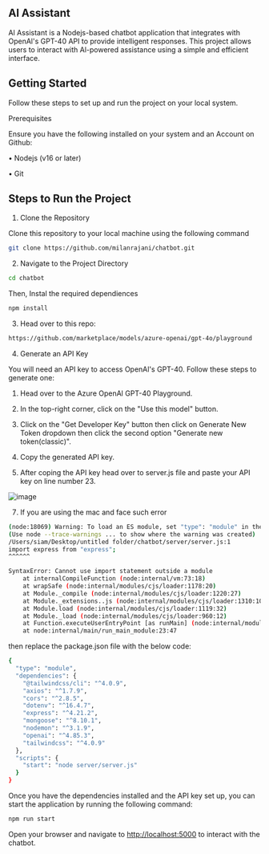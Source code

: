 ## Al Assistant

Al Assistant is a Nodejs-based chatbot application that integrates with OpenAl's GPT-40 API to provide
intelligent responses. This project allows users to interact with Al-powered assistance using a simple and
efficient interface.

## Getting Started

Follow these steps to set up and run the project on your local system.

Prerequisites

Ensure you have the following installed on your system and an Account on Github:

• Nodejs (v16 or later)

• Git

## Steps to Run the Project

1. Clone the Repository
   
Clone this repository to your local machine using the following command

```bash
git clone https://github.com/milanrajani/chatbot.git
```
2. Navigate to the Project Directory

```bash
cd chatbot
```
Then, Instal the required dependiences

```bash
npm install
```

3. Head over to this repo:
   
```bash
https://github.com/marketplace/models/azure-openai/gpt-4o/playground
```
4. Generate an API Key
   
You will need an API key to access OpenAl's GPT-40. Follow these steps to generate one:

1. Head over to the Azure OpenAl GPT-40 Playground.
   
2. In the top-right corner, click on the "Use this model" button.
   
3. Click on the "Get Developer Key" button then click on Generate New Token dropdown then click the second option "Generate new token(classic)".
   
5. Copy the generated API key.

6. After coping the API key head over to server.js file and paste your API key on line number 23.

![image](https://github.com/user-attachments/assets/5a2091e9-6524-4dd5-bd54-8bdfb698bf1f)

7. If you are using the mac and face such error

```bash
(node:18069) Warning: To load an ES module, set "type": "module" in the package.json or use the .mjs extension.
(Use node --trace-warnings ... to show where the warning was created)
/Users/siam/Desktop/untitled folder/chatbot/server/server.js:1
import express from "express";
^^^^^^

SyntaxError: Cannot use import statement outside a module
    at internalCompileFunction (node:internal/vm:73:18)
    at wrapSafe (node:internal/modules/cjs/loader:1178:20)
    at Module._compile (node:internal/modules/cjs/loader:1220:27)
    at Module._extensions..js (node:internal/modules/cjs/loader:1310:10)
    at Module.load (node:internal/modules/cjs/loader:1119:32)
    at Module._load (node:internal/modules/cjs/loader:960:12)
    at Function.executeUserEntryPoint [as runMain] (node:internal/modules/run_main:81:12)
    at node:internal/main/run_main_module:23:47


```  
then replace the package.json file with the below code:

```bash
{
  "type": "module",
  "dependencies": {
    "@tailwindcss/cli": "^4.0.9",
    "axios": "^1.7.9",
    "cors": "^2.8.5",
    "dotenv": "^16.4.7",
    "express": "^4.21.2",
    "mongoose": "^8.10.1",
    "nodemon": "^3.1.9",
    "openai": "^4.85.3",
    "tailwindcss": "^4.0.9"
  },
  "scripts": {
    "start": "node server/server.js"
  }
}
```



Once you have the dependencies installed and the API key set up, you can start the application by running the following command:

```bash
npm run start
```
Open your browser and navigate to [http://localhost:5000](http://localhost:4000) to interact with the chatbot.























